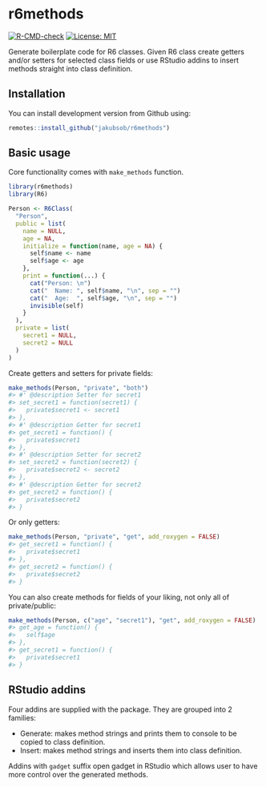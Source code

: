 
<!-- README.md is generated from README.Rmd. Please edit that file -->

# r6methods

<!-- badges: start -->

[![R-CMD-check](https://github.com/jakubsob/r6methods/workflows/R-CMD-check/badge.svg)](https://github.com/jakubsob/r6methods/actions)
[![License:
MIT](https://img.shields.io/badge/License-MIT-yellow.svg)](https://opensource.org/licenses/MIT)
<!-- badges: end -->

Generate boilerplate code for R6 classes. Given R6 class create getters
and/or setters for selected class fields or use RStudio addins to insert
methods straight into class definition.

## Installation

You can install development version from Github using:

``` r
remotes::install_github("jakubsob/r6methods")
```

## Basic usage

Core functionality comes with `make_methods` function.

``` r
library(r6methods)
library(R6)

Person <- R6Class(
  "Person", 
  public = list(
    name = NULL,
    age = NA,
    initialize = function(name, age = NA) {
      self$name <- name
      self$age <- age
    },
    print = function(...) {
      cat("Person: \n")
      cat("  Name: ", self$name, "\n", sep = "")
      cat("  Age:  ", self$age, "\n", sep = "")
      invisible(self)
    }
  ),
  private = list(
    secret1 = NULL,
    secret2 = NULL
  )
)
```

Create getters and setters for private fields:

``` r
make_methods(Person, "private", "both")
#> #' @description Setter for secret1
#> set_secret1 = function(secret1) {
#>   private$secret1 <- secret1
#> },
#> #' @description Getter for secret1
#> get_secret1 = function() {
#>   private$secret1
#> },
#> #' @description Setter for secret2
#> set_secret2 = function(secret2) {
#>   private$secret2 <- secret2
#> },
#> #' @description Getter for secret2
#> get_secret2 = function() {
#>   private$secret2
#> }
```

Or only getters:

``` r
make_methods(Person, "private", "get", add_roxygen = FALSE)
#> get_secret1 = function() {
#>   private$secret1
#> },
#> get_secret2 = function() {
#>   private$secret2
#> }
```

You can also create methods for fields of your liking, not only all of
private/public:

``` r
make_methods(Person, c("age", "secret1"), "get", add_roxygen = FALSE)
#> get_age = function() {
#>   self$age
#> },
#> get_secret1 = function() {
#>   private$secret1
#> }
```

## RStudio addins

Four addins are supplied with the package. They are grouped into 2
families:

  - Generate: makes method strings and prints them to console to be
    copied to class definition.
  - Insert: makes method strings and inserts them into class definition.

Addins with `gadget` suffix open gadget in RStudio which allows user to
have more control over the generated methods.
